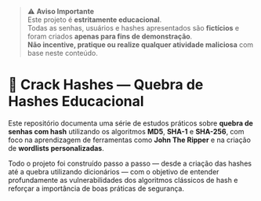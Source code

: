 > ⚠️ **Aviso Importante**  
> Este projeto é **estritamente educacional**.  
> Todas as senhas, usuários e hashes apresentados são **fictícios** e foram criados **apenas para fins de demonstração**.  
> **Não incentive, pratique ou realize qualquer atividade maliciosa** com base neste conteúdo.

# 🔐 Crack Hashes — Quebra de Hashes Educacional

Este repositório documenta uma série de estudos práticos sobre **quebra de senhas com hash** utilizando os algoritmos **MD5**, **SHA-1** e **SHA-256**, com foco na aprendizagem de ferramentas como **John The Ripper** e na criação de **wordlists personalizadas**.

Todo o projeto foi construído passo a passo — desde a criação das hashes até a quebra utilizando dicionários — com o objetivo de entender profundamente as vulnerabilidades dos algoritmos clássicos de hash e reforçar a importância de boas práticas de segurança.
